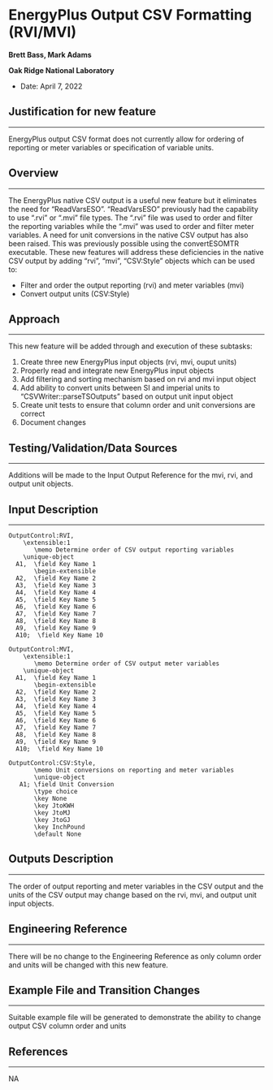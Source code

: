 # EnergyPlus Output CSV Formatting (RVI/MVI) #

**Brett Bass, Mark Adams**

**Oak Ridge National Laboratory**

- Date: April 7, 2022

## Justification for new feature ##

---
EnergyPlus output CSV format does not currently allow for ordering of reporting or meter variables or specification of variable units.

## Overview ##

---

The EnergyPlus native CSV output is a useful new feature but it eliminates the need for “ReadVarsESO”. “ReadVarsESO” previously had the capability to use “.rvi” or “.mvi” file types. The “.rvi” file was used to order and filter the reporting variables while the “.mvi” was used to order and filter meter variables. A need for unit conversions in the native CSV output has also been raised. This was previously possible using the convertESOMTR executable.
These new features will address these deficiencies in the native CSV output by adding “rvi”, “mvi”, “CSV:Style” objects which can be used to:

- Filter and order the output reporting (rvi) and meter variables (mvi)
- Convert output units (CSV:Style)

## Approach ##

---

This new feature will be added through and execution of these subtasks:

1. Create three new EnergyPlus input objects (rvi, mvi, ouput units)
2. Properly read and integrate new EnergyPlus input objects
3. Add filtering and sorting mechanism based on rvi and mvi input object
4. Add ability to convert units between SI and imperial units to “CSVWriter::parseTSOutputs” based on output unit input object
5. Create unit tests to ensure that column order and unit conversions are correct
6. Document changes

## Testing/Validation/Data Sources ##

---
Additions will be made to the Input Output Reference for the mvi, rvi, and output unit objects.

## Input Description ##

---

```
OutputControl:RVI,
    \extensible:1
       \memo Determine order of CSV output reporting variables
    \unique-object
  A1,  \field Key Name 1
       \begin-extensible
  A2,  \field Key Name 2
  A3,  \field Key Name 3
  A4,  \field Key Name 4
  A5,  \field Key Name 5
  A6,  \field Key Name 6
  A7,  \field Key Name 7
  A8,  \field Key Name 8
  A9,  \field Key Name 9  
  A10;  \field Key Name 10  

OutputControl:MVI,
    \extensible:1
       \memo Determine order of CSV output meter variables
    \unique-object
  A1,  \field Key Name 1
       \begin-extensible
  A2,  \field Key Name 2
  A3,  \field Key Name 3
  A4,  \field Key Name 4
  A5,  \field Key Name 5
  A6,  \field Key Name 6
  A7,  \field Key Name 7
  A8,  \field Key Name 8
  A9,  \field Key Name 9  
  A10;  \field Key Name 10  

OutputControl:CSV:Style,
       \memo Unit conversions on reporting and meter variables
       \unique-object
   A1; \field Unit Conversion
       \type choice
       \key None
       \key JtoKWH
       \key JtoMJ
       \key JtoGJ
       \key InchPound
       \default None 
```

## Outputs Description ##

---
The order of output reporting and meter variables in the CSV output and the units of the CSV output may change based on the rvi, mvi, and output unit input objects.

## Engineering Reference ##

---
There will be no change to the Engineering Reference as only column order and units will be changed with this new feature.

## Example File and Transition Changes ##

---
Suitable example file will be generated to demonstrate the ability to change output CSV column order and units

## References ##

---

NA
